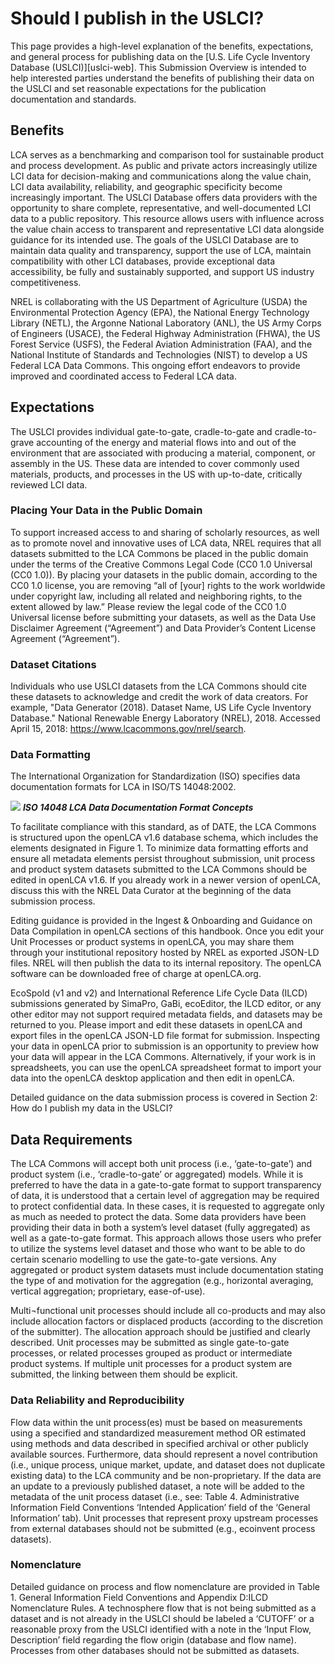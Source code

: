 # Should I publish in the USLCI?  

This page provides a high-level explanation of the benefits, expectations, and general process for publishing data on the [U.S. Life Cycle Inventory Database (USLCI)][uslci-web]. This Submission Overview is intended to help interested parties understand the benefits of publishing their data on the USLCI and set reasonable expectations for the publication documentation and standards.   


## Benefits

LCA serves as a benchmarking and comparison tool for sustainable product and process development. As public and private actors increasingly utilize LCI data for decision-making and communications along the value chain, LCI data availability, reliability, and geographic specificity become increasingly important. The USLCI Database offers data providers with the opportunity to share complete, representative, and well-documented LCI data to a public repository. This resource allows users with influence across the value chain access to transparent and representative LCI data alongside guidance for its intended use. The goals of the USLCI Database are to maintain data quality and transparency, support the use of LCA, maintain compatibility with other LCI databases, provide exceptional data accessibility, be fully and sustainably supported, and support US industry competitiveness.

NREL is collaborating with the US Department of Agriculture (USDA) the Environmental Protection Agency (EPA), the National Energy Technology Library (NETL), the Argonne National Laboratory (ANL), the US Army Corps of Engineers (USACE), the Federal Highway Administration (FHWA), the US Forest Service (USFS), the Federal Aviation Administration (FAA), and the National Institute of Standards and Technologies (NIST) to develop a US Federal LCA Data Commons. This ongoing effort endeavors to provide improved and coordinated access to Federal LCA data. 


## Expectations

The USLCI provides individual gate-to-gate, cradle-to-gate and cradle-to-grave accounting of the energy and material flows into and out of the environment that are associated with producing a material, component, or assembly in the US. These data are intended to cover commonly used materials, products, and processes in the US with up-to-date, critically reviewed LCI data.  

### Placing Your Data in the Public Domain

To support increased access to and sharing of scholarly resources, as well as to promote novel and innovative uses of LCA data, NREL requires that all datasets submitted to the LCA Commons be placed in the public domain under the terms of the Creative Commons Legal Code (CC0 1.0 Universal (CC0 1.0)). By placing your datasets in the public domain, according to the CC0 1.0 license, you are removing “all of [your] rights to the work worldwide under copyright law, including all related and neighboring rights, to the extent allowed by law.” Please review the legal code of the CC0 1.0 Universal license before submitting your datasets, as well as the Data Use Disclaimer Agreement (“Agreement”) and Data Provider’s Content License Agreement (“Agreement”).

### Dataset Citations

Individuals who use USLCI datasets from the LCA Commons should cite these datasets to acknowledge and credit the work of data creators. For example, "Data Generator (2018). Dataset Name, US Life Cycle Inventory Database." National Renewable Energy Laboratory (NREL), 2018. Accessed April 15, 2018: https://www.lcacommons.gov/nrel/search.

### Data Formatting

The International Organization for Standardization (ISO) specifies data documentation formats for LCA in ISO/TS 14048:2002.

![](https://github.com/uslci-admin/private-uslci-content/blob/dev/images/ISO%2014048%20-%20Graphic.png)
**_ISO 14048 LCA Data Documentation Format Concepts_**   



To facilitate compliance with this standard, as of DATE, the LCA Commons is structured upon the openLCA v1.6  database schema, which includes the elements designated in Figure 1. To minimize data formatting efforts and ensure all metadata elements persist throughout submission, unit process and product system datasets submitted to the LCA Commons should be edited in openLCA v1.6. If you already work in a newer version of openLCA, discuss this with the NREL Data Curator at the beginning of the data submission process.

Editing guidance is provided in the Ingest & Onboarding and Guidance on Data Compilation in openLCA sections of this handbook. Once you edit your Unit Processes or product systems in openLCA, you may share them through your institutional repository hosted by NREL as exported JSON-LD files. NREL will then publish the data to its internal repository. The openLCA software can be downloaded free of charge at openLCA.org.

EcoSpold (v1 and v2) and International Reference Life Cycle Data (ILCD) submissions generated by SimaPro, GaBi, ecoEditor, the ILCD editor, or any other editor may not support required metadata fields, and datasets may be returned to you. Please import and edit these datasets in openLCA and export files in the openLCA JSON-LD file format for submission. Inspecting your data in openLCA prior to submission is an opportunity to preview how your data will appear in the LCA Commons. Alternatively, if your work is in spreadsheets, you can use the openLCA spreadsheet format to import your data into the openLCA desktop application and then edit in openLCA.

Detailed guidance on the data submission process is covered in Section 2: How do I publish my data in the USLCI?   


## Data Requirements

The LCA Commons will accept both unit process (i.e., ‘gate-to-gate’) and product system (i.e., ‘cradle-to-gate’ or aggregated) models. While it is preferred to have the data in a gate-to-gate format to support transparency of data, it is understood that a certain level of aggregation may be required to protect confidential data. In these cases, it is requested to aggregate only as much as needed to protect the data. Some data providers have been providing their data in both a system’s level dataset (fully aggregated) as well as a gate-to-gate format. This approach allows those users who prefer to utilize the systems level dataset and those who want to be able to do certain scenario modelling to use the gate-to-gate versions. Any aggregated or product system datasets must include documentation stating the type of and motivation for the aggregation (e.g., horizontal averaging, vertical aggregation; proprietary, ease-of-use). 

Multi¬functional unit processes should include all co-products and may also include allocation factors or displaced products (according to the discretion of the submitter). The allocation approach should be justified and clearly described. Unit processes may be submitted as single gate-to-gate processes, or related processes grouped as product or intermediate product systems. If multiple unit processes for a product system are submitted, the linking between them should be explicit.

### Data Reliability and Reproducibility

Flow data within the unit process(es) must be based on measurements using a specified and standardized measurement method OR estimated using methods and data described in specified archival or other publicly available sources. Furthermore, data should represent a novel contribution (i.e., unique process, unique market, update, and dataset does not duplicate existing data) to the LCA community and be non-proprietary. If the data are an update to a previously published dataset, a note will be added to the metadata of the unit process dataset (i.e., see: Table 4. Administrative Information Field Conventions ‘Intended Application’ field of the ‘General Information’ tab). Unit processes that represent proxy upstream processes from external databases should not be submitted (e.g., ecoinvent process datasets).

### Nomenclature

Detailed guidance on process and flow nomenclature are provided in Table 1. General Information Field Conventions and Appendix D:ILCD Nomenclature Rules. A technosphere flow that is not being submitted as a dataset and is not already in the USLCI should be labeled a ‘CUTOFF’ or a reasonable proxy from the USLCI identified with a note in the ‘Input Flow, Description’ field regarding the flow origin (database and flow name). Processes from other databases should not be submitted as datasets.





